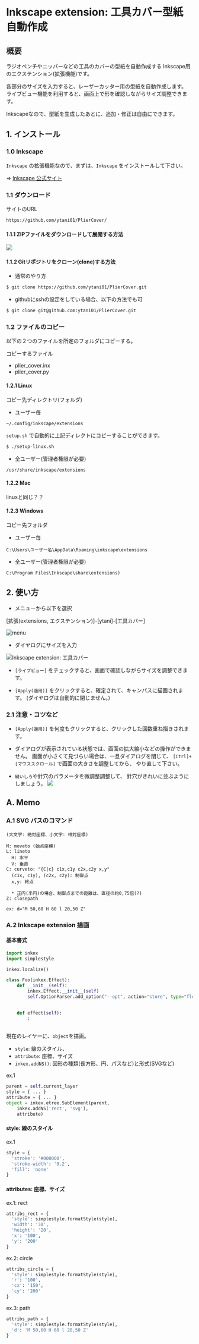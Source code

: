 # Inkscape extension: 工具カバー型紙自動作成

## 概要

ラジオペンチやニッパーなどの工具のカバーの型紙を自動作成する
Inkscape用のエクステンション(拡張機能)です。

各部分のサイズを入力すると、レーザーカッター用の型紙を自動作成します。
ライブビュー機能を利用すると、画面上で形を確認しながらサイズ調整できます。

Inkscapeなので、型紙を生成したあとに、追加・修正は自由にできます。


## 1. インストール

### 1.0 Inkscape

``Inkscape`` の拡張機能なので、まずは、``Inkscape`` をインストールして下さい。

=> [Inkscape 公式サイト](https://inkscape.org/ja/)


### 1.1 ダウンロード

サイトのURL

```
https://github.com/ytani01/PlierCover/
```


#### 1.1.1 ZIPファイルをダウンロードして展開する方法

![](docs/github1.png)


#### 1.1.2 Gitリポジトリをクローン(clone)する方法

* 通常のやり方

```bash
$ git clone https://github.com/ytani01/PlierCover.git
```

* githubにsshの設定をしている場合、以下の方法でも可

```bash
$ git clone git@github.com:ytani01/PlierCover.git
```


### 1.2 ファイルのコピー

以下の２つのファイルを所定のフォルダにコピーする。

コピーするファイル
* plier_cover.inx
* plier_cover.py


#### 1.2.1 Linux

コピー先ディレクトリ(フォルダ)
* ユーザー毎
```
~/.config/inkscape/extensions
```

``setup.sh`` で自動的に上記ディレクトにコピーすることができます。
```bash
$ ./setup-linux.sh
```

* 全ユーザー(管理者権限が必要)
```
/usr/share/inkscape/extensions
```


#### 1.2.2 Mac

linuxと同じ？？


#### 1.2.3 Windows

コピー先フォルダ

* ユーザー毎
```
C:\Users\ユーザー名\AppData\Roaming\inkscape\extensions
```

* 全ユーザー(管理者権限が必要)
```
C:\Program Files\Inkscape\share\extensions)
```


## 2. 使い方

* メニューから以下を選択

[拡張(extensions, エクステンション)]-[ytani]-[工具カバー] 

![menu](docs/inkscape1.png)

* ダイヤログにサイズを入力

![Inkscape extension: 工具カバー](docs/inkscape2.png)

* ``[ライブビュー]`` をチェックすると、画面で確認しながらサイズを調整できます。

* ``[Apply(適用)]`` をクリックすると、確定されて、キャンパスに描画されます。
(ダイヤログは自動的に閉じません。)


### 2.1 注意・コツなど

* ``[Apply(適用)]`` を何度もクリックすると、クリックした回数重ね描きされます。

* ダイアログが表示されている状態では、画面の拡大縮小などの操作ができません。
画面が小さくて見づらい場合は、一旦ダイアログを閉じて、
``[Ctrl]+[マウススクロール]`` で画面の大きさを調整してから、
やり直して下さい。

* ``縫いしろ``や針穴のパラメータを微調整調整して、
針穴がきれいに並ぶようにしましょう。
![](docs/needle1.gif)



## A. Memo

### A.1 SVG パスのコマンド

```
(大文字: 絶対座標、小文字: 相対座標)

M: moveto (始点座標)
L: lineto
  H: 水平
  V: 垂直
C: curveto: "{C|c} c1x,c1y c2x,c2y x,y"
  (c1x, c1y), (c2x, c2y): 制御点
  x,y: 終点

  * 正円(半円)の場合、制御点までの距離は、直径の約0,75倍(?)
Z: closepath
```

```
ex: d="M 50,60 H 60 l 20,50 Z"
```


### A.2 Inkscape extension 描画

#### 基本書式

```python
import inkex
import simplestyle

inkex.localize()

class Foo(inkex.Effect):
    def __init__(self):
	    inkex.Effect.__init__(self)
		self.OptionParser.add_option("--opt", action="store", type="float",dest="opt", help="...")
		

    def effect(self):
	    :
		
```

現在のレイヤーに、``object``を描画。

* ``style``: 線のスタイル、
* ``attribute``: 座標、サイズ
* ``inkex.addNS()``: 図形の種類(長方形、円、パスなど)と形式(SVGなど)


ex.1
```python
parent = self.current_layer
style = { ... }
attribute = { ... }
object = inkex.etree.SubElement(parent,
	inkex.addNS('rect', 'svg'),
	attribute)
```

#### style: 線のスタイル
ex.1
```python
style = {
  'stroke': '#000000',
  'stroke-width': '0.2',
  'fill': 'none'
}
```


#### attributes: 座標、サイズ

ex.1: rect
```python
attribs_rect = {
  'style': simplestyle.formatStyle(style),
  'width': '30',
  'height': '20',
  'x': '100',
  'y': '200'
}
```

ex.2: circle
```python
attribs_circle = {
  'style': simplestyle.formatStyle(style),
  'r': '100',
  'cx': '150',
  'cy': '200'
}
```

ex.3: path
```python
attribs_path = {
  'style': simplestyle.formatStyle(style),
  'd': 'M 50,60 H 60 l 20,50 Z'
}
```
